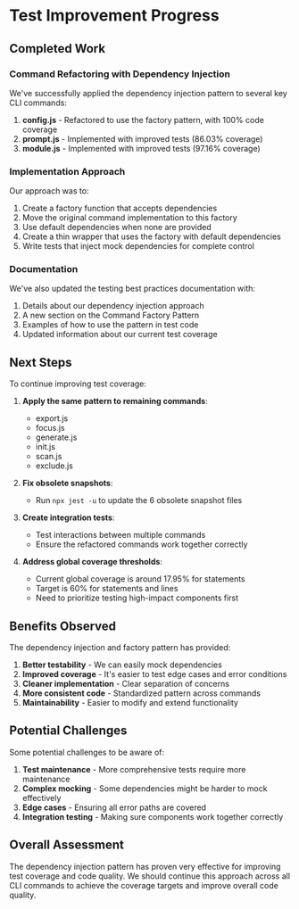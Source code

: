 # Test Improvement Progress

## Completed Work

### Command Refactoring with Dependency Injection

We've successfully applied the dependency injection pattern to several key CLI commands:

1. **config.js** - Refactored to use the factory pattern, with 100% code coverage
2. **prompt.js** - Implemented with improved tests (86.03% coverage)
3. **module.js** - Implemented with improved tests (97.16% coverage)

### Implementation Approach

Our approach was to:

1. Create a factory function that accepts dependencies
2. Move the original command implementation to this factory
3. Use default dependencies when none are provided
4. Create a thin wrapper that uses the factory with default dependencies
5. Write tests that inject mock dependencies for complete control

### Documentation

We've also updated the testing best practices documentation with:

1. Details about our dependency injection approach
2. A new section on the Command Factory Pattern 
3. Examples of how to use the pattern in test code
4. Updated information about our current test coverage

## Next Steps

To continue improving test coverage:

1. **Apply the same pattern to remaining commands**:
   - export.js
   - focus.js
   - generate.js
   - init.js
   - scan.js
   - exclude.js

2. **Fix obsolete snapshots**:
   - Run `npx jest -u` to update the 6 obsolete snapshot files

3. **Create integration tests**:
   - Test interactions between multiple commands
   - Ensure the refactored commands work together correctly

4. **Address global coverage thresholds**:
   - Current global coverage is around 17.95% for statements
   - Target is 60% for statements and lines
   - Need to prioritize testing high-impact components first

## Benefits Observed

The dependency injection and factory pattern has provided:

1. **Better testability** - We can easily mock dependencies
2. **Improved coverage** - It's easier to test edge cases and error conditions
3. **Cleaner implementation** - Clear separation of concerns
4. **More consistent code** - Standardized pattern across commands
5. **Maintainability** - Easier to modify and extend functionality

## Potential Challenges

Some potential challenges to be aware of:

1. **Test maintenance** - More comprehensive tests require more maintenance
2. **Complex mocking** - Some dependencies might be harder to mock effectively
3. **Edge cases** - Ensuring all error paths are covered
4. **Integration testing** - Making sure components work together correctly

## Overall Assessment

The dependency injection pattern has proven very effective for improving test coverage and code quality. We should continue this approach across all CLI commands to achieve the coverage targets and improve overall code quality.
